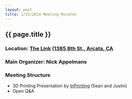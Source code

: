 ```yaml
---
layout: post
title: 1/15/2014 Meeting Minutes
---
```


## {{ page.title }}
### Location: [The Link](http://the-link.us/) ([1385 8th St., Arcata, CA](http://goo.gl/maps/j8Ss2)
### Main Organizer: Nick Appelmans
### Meeting Structure
* 3D Printing Presentation by [InPrinting](https://www.facebook.com/InPrintingInventInspire) (Sean and Justin)
* Open Q&A

